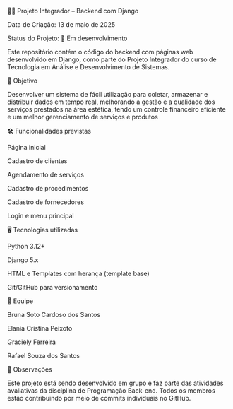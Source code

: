 💇‍♀️ Projeto Integrador – Backend com Django

Data de Criação: 13 de maio de 2025

Status do Projeto: 🚧 Em desenvolvimento

Este repositório contém o código do backend com páginas web desenvolvido em Django, como parte do Projeto Integrador do curso de Tecnologia em Análise e Desenvolvimento de Sistemas.

🧩 Objetivo

Desenvolver um sistema de fácil utilização para coletar, armazenar e distribuir dados em tempo real, melhorando a gestão e a qualidade dos serviços prestados na área estética, tendo um controle financeiro eficiente e um melhor gerenciamento de serviços e produtos

🛠 Funcionalidades previstas

Página inicial

Cadastro de clientes

Agendamento de serviços

Cadastro de procedimentos

Cadastro de fornecedores

Login e menu principal

🖥 Tecnologias utilizadas

Python 3.12+

Django 5.x

HTML e Templates com herança (template base)

Git/GitHub para versionamento

👥 Equipe

Bruna Soto Cardoso dos Santos

Elania Cristina Peixoto

Graciely Ferreira

Rafael Souza dos Santos

📌 Observações

Este projeto está sendo desenvolvido em grupo e faz parte das atividades avaliativas da disciplina de Programação Back-end.
Todos os membros estão contribuindo por meio de commits individuais no GitHub.
